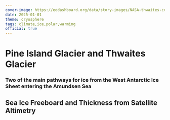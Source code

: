 ```yaml
---
cover-image: https://eodashboard.org/data/story-images/NASA-thwaites-cover.jpeg
date: 2025-01-01
theme: cryosphere
tags: climate,ice,polar,warming
official: true
---
```


#    Pine Island Glacier and Thwaites Glacier<!--{ as="img" mode="hero" src="https://eodashboard.org/data/story-images/NASA-thwaites-cover.jpeg" }-->
### Two of the main pathways for ice from the West Antarctic Ice Sheet entering the Amundsen Sea <!--{ style="font-size:1.5rem;opacity:0.7;margin-top:1rem;" }-->

## Sea Ice Freeboard and Thickness from Satellite Altimetry